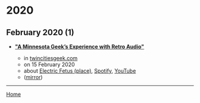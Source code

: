 # 2020

## February 2020 (1)

 - [**"A Minnesota Geek’s Experience with Retro Audio"**](http://twincitiesgeek.com/2020/02/a-minnesota-geeks-experience-with-retro-audio/)

    - in [twincitiesgeek.com](http://twincitiesgeek.com/)
    - on 15 February 2020
    - about [Electric Fetus (place)](../../topics/place/electric-fetus/index.md), [Spotify](../../topics/spotify/index.md), [YouTube](../../topics/youtube/index.md)
    - ([mirror](https://web.archive.org/web/*/http://twincitiesgeek.com/2020/02/a-minnesota-geeks-experience-with-retro-audio/))

----

[Home](../index.md)
